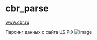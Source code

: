 # cbr_parse
www.cbr.ru

Парсинг данных с сайта ЦБ РФ
![image](https://user-images.githubusercontent.com/81966005/172872424-eda5ab9a-b116-465b-9acd-4d69d624a466.png)
